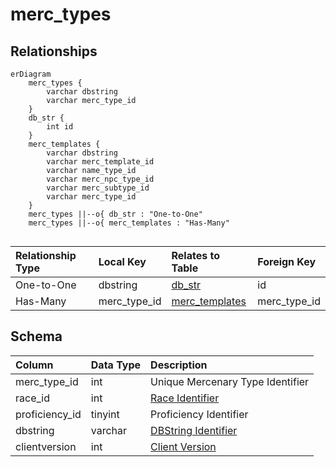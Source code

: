 # merc_types

## Relationships

```mermaid
erDiagram
    merc_types {
        varchar dbstring
        varchar merc_type_id
    }
    db_str {
        int id
    }
    merc_templates {
        varchar dbstring
        varchar merc_template_id
        varchar name_type_id
        varchar merc_npc_type_id
        varchar merc_subtype_id
        varchar merc_type_id
    }
    merc_types ||--o{ db_str : "One-to-One"
    merc_types ||--o{ merc_templates : "Has-Many"


```


| Relationship Type | Local Key | Relates to Table | Foreign Key |
| :--- | :--- | :--- | :--- |
| One-to-One | dbstring | [db_str](../../schema/client-files/db_str.md) | id |
| Has-Many | merc_type_id | [merc_templates](../../schema/mercenaries/merc_templates.md) | merc_type_id |


## Schema

| Column | Data Type | Description |
| :--- | :--- | :--- |
| merc_type_id | int | Unique Mercenary Type Identifier |
| race_id | int | [Race Identifier](../../../../categories/npc/race-list) |
| proficiency_id | tinyint | Proficiency Identifier |
| dbstring | varchar | [DBString Identifier](../../schema/client-files/db_str.md) |
| clientversion | int | [Client Version](../../../../categories/player/client-version-bitmasks) |

